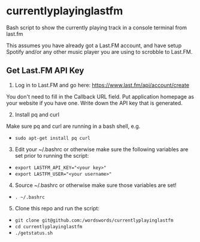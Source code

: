 # currentlyplayinglastfm
Bash script to show the currently playing track in a console terminal from last.fm

This assumes you have already got a Last.FM account, and have setup Spotify and/or any other music player you are using to scrobble to Last.FM.

## Get Last.FM API Key

1. Log in to Last.FM and go here:
    https://www.last.fm/api/account/create

You don't need to fill in the Callback URL field. Put application homepage as your website if you have one. Write down the API key that is generated.

2. Install pq and curl

Make sure pq and curl are running in a bash shell, e.g.
*  ```sudo apt-get install pq curl```

3. Edit your ~/.bashrc or otherwise make sure the following variables are set prior to running the script:

* ```export LASTFM_API_KEY="<your key>"```
* ```export LASTFM_USER="<your username>"```

4. Source ~/.bashrc or otherwise make sure those variables are set!
* ```. ~/.bashrc```

5. Clone this repo and run the script:

* ```git clone git@github.com:/wordswords/currentlyplayinglastfm```
* ```cd currentlyplayinglastfm```
* ```./getstatus.sh```
    
